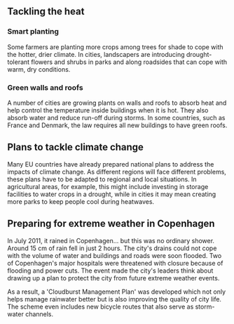 ## Tackling the heat

### Smart planting
Some farmers are planting more crops among trees for shade to cope with the hotter, drier climate. In cities, landscapers are introducing drought-tolerant flowers and shrubs in parks and along roadsides that can cope with warm, dry conditions.

### Green walls and roofs
A number of cities are growing plants on walls and roofs to absorb heat and help control the temperature inside buildings when it is hot. They also absorb water and reduce run-off during storms. In some countries, such as France and Denmark, the law requires all new buildings to have green roofs.

## Plans to tackle climate change
Many EU countries have already prepared national plans to address the impacts of climate change. As different regions will face different problems, these plans have to be adapted to regional and local situations. In agricultural areas, for example, this might include investing in storage facilities to water crops in a drought, while in cities it may mean creating more parks to keep people cool during heatwaves.

## Preparing for extreme weather in Copenhagen
In July 2011, it rained in Copenhagen... but this was no ordinary shower. Around 15 cm of rain fell in just 2 hours. The city's drains could not cope with the volume of water and buildings and roads were soon flooded. Two of Copenhagen's major hospitals were threatened with closure because of flooding and power cuts. The event made the city's leaders think about drawing up a plan to protect the city from future extreme weather events.

As a result, a 'Cloudburst Management Plan' was developed which not only helps manage rainwater better but is also improving the quality of city life. The scheme even includes new bicycle routes that also serve as storm-water channels.